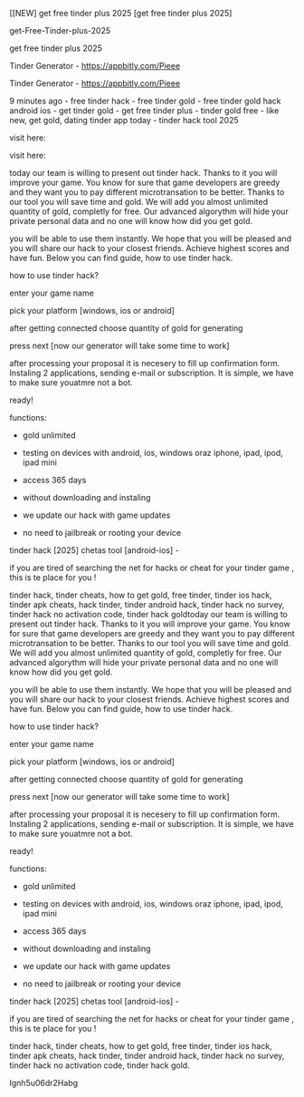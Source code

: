 [[NEW] get free tinder plus 2025 [get free tinder plus 2025]

get-Free-Tinder-plus-2025

get free tinder plus 2025

Tinder Generator - https://appbitly.com/Pieee

Tinder Generator - https://appbitly.com/Pieee

9 minutes ago - free tinder hack - free tinder gold - free tinder gold hack android ios - get tinder gold - get free tinder plus - tinder gold free - like new, get gold, dating tinder app today - tinder hack tool 2025

visit here:

visit here:

today our team is willing to present out tinder hack. Thanks to it you will improve your game. You know for sure that game developers are greedy and they want you to pay different microtransation to be better. Thanks to our tool you will save time and gold. We will add you almost unlimited quantity of gold, completly for free. Our advanced algorythm will hide your private personal data and no one will know how did you get gold.

you will be able to use them instantly. We hope that you will be pleased and you will share our hack to your closest friends. Achieve highest scores and have fun. Below you can find guide, how to use tinder hack.

how to use tinder hack?

enter your game name

pick your platform [windows, ios or android]

after getting connected choose quantity of gold for generating

press next [now our generator will take some time to work]

after processing your proposal it is necesery to fill up confirmation form. Instaling 2 applications, sending e-mail or subscription. It is simple, we have to make sure youatmre not a bot.

ready!

functions:

- gold unlimited

- testing on devices with android, ios, windows oraz iphone, ipad, ipod, ipad mini

- access 365 days

- without downloading and instaling

- we update our hack with game updates

- no need to jailbreak or rooting your device

tinder hack [2025] chetas tool [android-ios] -

if you are tired of searching the net for hacks or cheat for your tinder game , this is te place for you !

tinder hack, tinder cheats, how to get gold, free tinder, tinder ios hack, tinder apk cheats, hack tinder, tinder android hack, tinder hack no survey, tinder hack no activation code, tinder hack goldtoday our team is willing to present out tinder hack. Thanks to it you will improve your game. You know for sure that game developers are greedy and they want you to pay different microtransation to be better. Thanks to our tool you will save time and gold. We will add you almost unlimited quantity of gold, completly for free. Our advanced algorythm will hide your private personal data and no one will know how did you get gold.

you will be able to use them instantly. We hope that you will be pleased and you will share our hack to your closest friends. Achieve highest scores and have fun. Below you can find guide, how to use tinder hack.

how to use tinder hack?

enter your game name

pick your platform [windows, ios or android]

after getting connected choose quantity of gold for generating

press next [now our generator will take some time to work]

after processing your proposal it is necesery to fill up confirmation form. Instaling 2 applications, sending e-mail or subscription. It is simple, we have to make sure youatmre not a bot.

ready!

functions:

- gold unlimited

- testing on devices with android, ios, windows oraz iphone, ipad, ipod, ipad mini

- access 365 days

- without downloading and instaling

- we update our hack with game updates

- no need to jailbreak or rooting your device

tinder hack [2025] chetas tool [android-ios] -

if you are tired of searching the net for hacks or cheat for your tinder game , this is te place for you !

tinder hack, tinder cheats, how to get gold, free tinder, tinder ios hack, tinder apk cheats, hack tinder, tinder android hack, tinder hack no survey, tinder hack no activation code, tinder hack gold.

Ignh5u06dr2Habg

